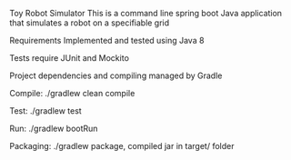 Toy Robot Simulator
This is a command line spring boot Java application that simulates a robot on a specifiable grid

Requirements
Implemented and tested using Java 8

Tests require JUnit and Mockito

Project dependencies and compiling managed by Gradle

Compile: ./gradlew clean compile

Test: ./gradlew test

Run: ./gradlew bootRun

Packaging: ./gradlew package, compiled jar in target/ folder

